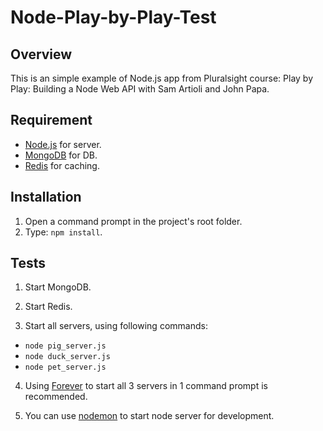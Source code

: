 # Node-Play-by-Play-Test

## Overview
This is an simple example of Node.js app from Pluralsight course: Play by Play: Building a Node Web API with Sam Artioli and John Papa.

## Requirement
* [Node.js](https://nodejs.org/) for server.
* [MongoDB](https://www.mongodb.com/) for DB.
* [Redis](http://redis.io/) for caching.

## Installation
1. Open a command prompt in the project's root folder.
2. Type: `npm install`.

## Tests
1. Start MongoDB.

2. Start Redis.

3. Start all servers, using following commands:

  * `node pig_server.js`
  * `node duck_server.js`
  * `node pet_server.js`

4. Using [Forever](https://github.com/foreverjs/forever) to start all 3 servers in 1 command prompt is recommended.

5. You can use [nodemon](https://github.com/remy/nodemon) to start node server for development.